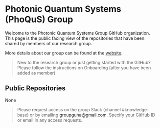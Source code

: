 # Photonic Quantum Systems (PhoQuS) Group

Welcome to the Photonic Quantum Systems Group GitHub organization. This page is the public facing view of the repositories that have been shared by members of our research group.

More details about our group can be found at the [website](https://guhagroup.umd.edu/).

> New to the research group or just getting started with the GitHub?
> Please follow the instructions on Onboarding (after you have been added as member)

## Public Repositories
None 

> Please request access on the group Slack (channel #knowledge-base) or by emailing [groupguha@gmail.com](mailto:groupguha@gmail.com).
> Specify your GitHub ID or email in any access requests.
